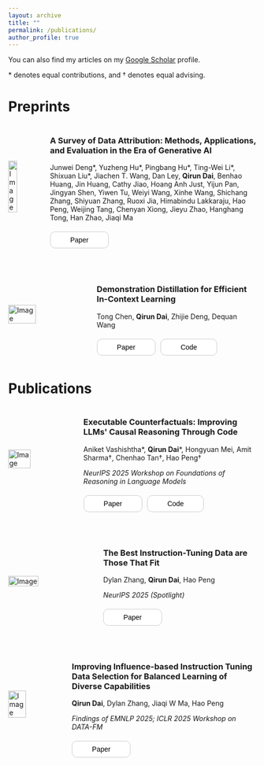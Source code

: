 ```yaml
---
layout: archive
title: ""
permalink: /publications/
author_profile: true
---
```


You can also find my articles on my [Google Scholar](https://scholar.google.com/citations?user=3sxtK54AAAAJ&hl) profile.

\* denotes equal contributions, and &dagger; denotes equal advising.



# Preprints

<div style="display: flex; align-items: center; margin-bottom: 50px;">
  <img src="{{ site.baseurl }}/images/pubs/jair-dattri_survey.png" alt="Image" style="width: 40%; margin-right: 40px;">
  <div>
    <h3>A Survey of Data Attribution: Methods, Applications, and Evaluation in the Era of Generative AI</h3>
    <p>Junwei Deng*, Yuzheng Hu*, Pingbang Hu*, Ting-Wei Li*, Shixuan Liu*, Jiachen T. Wang, Dan Ley, <strong>Qirun Dai</strong>, Benhao Huang, Jin Huang, Cathy Jiao, Hoang Anh Just, Yijun Pan, Jingyan Shen, Yiwen Tu, Weiyi Wang, Xinhe Wang, Shichang Zhang, Shiyuan Zhang, Ruoxi Jia, Himabindu Lakkaraju, Hao Peng, Weijing Tang, Chenyan Xiong, Jieyu Zhao, Hanghang Tong, Han Zhao, Jiaqi Ma</p>
    <div style="display: flex; margin-top: 20px;">
      <a href="https://hal.science/hal-05230469v1/document" target="_blank" style="text-decoration: none;">
        <button style="background-color: white; border: 1px solid #ccc; border-radius: 10px; padding: 8px 40px; font-size: 14px; cursor: pointer;">Paper</button>
      </a>
    </div>
  </div>
</div>

<div style="display: flex; align-items: center; margin-bottom: 50px;">
  <img src="{{ site.baseurl }}/images/pubs/iclr2024-DGS.png" alt="Image" style="width: 40%; margin-right: 40px;">
  <div>
    <h3>Demonstration Distillation for Efficient In-Context Learning</h3>
    <p>Tong Chen, <strong>Qirun Dai</strong>, Zhijie Deng, Dequan Wang</p>
    <div style="display: flex; margin-top: 20px;">
      <a href="https://openreview.net/forum?id=Y8DClN5ODu" target="_blank" style="text-decoration: none;">
        <button style="background-color: white; border: 1px solid #ccc; border-radius: 10px; padding: 8px 40px; font-size: 14px; cursor: pointer;">Paper</button>
      </a>
      <a href="https://github.com/CTDancer/DGS_Demonstration-Distillation" target="_blank" style="text-decoration: none; margin-left: 10px;">
        <button style="background-color: white; border: 1px solid #ccc; border-radius: 10px; padding: 8px 40px; font-size: 14px; cursor: pointer;">Code</button>
      </a>
    </div>
  </div>
</div>



# Publications

<div style="display: flex; align-items: center; margin-bottom: 50px;">
  <img src="{{ site.baseurl }}/images/pubs/iclr2026-exec_cf.png" alt="Image" style="width: 40%; margin-right: 40px;">
  <div>
    <h3>Executable Counterfactuals: Improving LLMs' Causal Reasoning Through Code</h3>
    <p>Aniket Vashishtha*, <strong>Qirun Dai</strong>*, Hongyuan Mei, Amit Sharma&dagger;, Chenhao Tan&dagger;, Hao Peng&dagger;</p>
    <p><em>NeurIPS 2025 Workshop on Foundations of Reasoning in Language Models</em></p>
    <div style="display: flex; margin-top: 20px;">
      <a href="https://arxiv.org/abs/2510.01539v1/" target="_blank" style="text-decoration: none;">
        <button style="background-color: white; border: 1px solid #ccc; border-radius: 10px; padding: 8px 40px; font-size: 14px; cursor: pointer;">Paper</button>
      </a>
      <a href="https://github.com/AniketVashishtha/Executable_Counterfactuals" target="_blank" style="text-decoration: none; margin-left: 10px;">
        <button style="background-color: white; border: 1px solid #ccc; border-radius: 10px; padding: 8px 40px; font-size: 14px; cursor: pointer;">Code</button>
      </a>
    </div>
  </div>
</div>

<div style="display: flex; align-items: center; margin-bottom: 50px;">
  <img src="{{ site.baseurl }}/images/pubs/neurips2025-GRAPE.png" alt="Image" style="width: 40%; margin-right: 40px;">
  <div>
    <h3>The Best Instruction-Tuning Data are Those That Fit</h3>
    <p>Dylan Zhang, <strong>Qirun Dai</strong>, Hao Peng</p>
    <p><em>NeurIPS 2025 (Spotlight)</em></p>
    <div style="display: flex; margin-top: 20px;">
      <a href="https://arxiv.org/abs/2502.04194" target="_blank" style="text-decoration: none;">
        <button style="background-color: white; border: 1px solid #ccc; border-radius: 10px; padding: 8px 40px; font-size: 14px; cursor: pointer;">Paper</button>
      </a>
    </div>
  </div>
</div>

<div style="display: flex; align-items: center; margin-bottom: 50px;">
  <img src="{{ site.baseurl }}/images/pubs/emnlp2025-BIDS.png" alt="Image" style="width: 40%; margin-right: 40px;">
  <div>
    <h3>Improving Influence-based Instruction Tuning Data Selection for Balanced Learning of Diverse Capabilities</h3>
    <p><strong>Qirun Dai</strong>, Dylan Zhang, Jiaqi W Ma, Hao Peng</p>
    <p><em>Findings of EMNLP 2025; ICLR 2025 Workshop on DATA-FM</em></p>
    <div style="display: flex; margin-top: 20px;">
      <a href="https://arxiv.org/abs/2501.12147" target="_blank" style="text-decoration: none;">
        <button style="background-color: white; border: 1px solid #ccc; border-radius: 10px; padding: 8px 40px; font-size: 14px; cursor: pointer;">Paper</button>
      </a>
    </div>
  </div>
</div>
